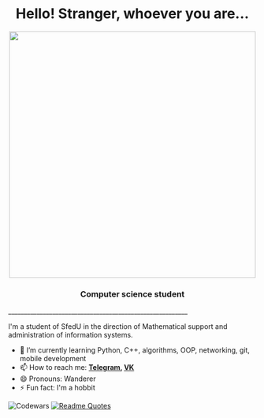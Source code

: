 
<h1 align="center"> Hello! Stranger, whoever you are...</h1>

<div align="center">
  
  <img src="https://i.pinimg.com/originals/01/80/4a/01804a6c7f81e38f90d793089a4e989a.gif" width="500"/>
</div>

<h3 align="center">Computer science student</h3>
_________________________________________________________


I'm a student of SfedU in the direction of Mathematical support and administration of information systems.
- 🌱 I’m currently learning Python, C++, algorithms, OOP, networking, git, mobile development
- 📫 How to reach me:  **[Telegram](https://t.me/Black_Homethat), [VK](https://vk.com/tihonov2003)**
- 😄 Pronouns: Wanderer
- ⚡ Fun fact: I'm a hobbit

![Codewars](https://github.r2v.ch/codewars?user=prosto_gus&name=true&top_languages=true&stroke=%23b362ff&theme=purple_dark)
[![Readme Quotes](https://quotes-github-readme.vercel.app/api?type=horizontal&theme=dark)](https://github.com/piyushsuthar/github-readme-quotes)
<!--
https://media.tenor.com/X4i9UfhS69QAAAAC/ed-cowboy.gif
**givemeapassword/givemeapassword** is a ✨ _special_ ✨ repository because its `README.md` (this file) appears on your GitHub profile.

Here are some ideas to get you started:

- 🔭 I’m currently working on ...
- 🌱 I’m currently learning ...
- 👯 I’m looking to collaborate on ...
- 🤔 I’m looking for help with ...
- 💬 Ask me about ...
- 📫 How to reach me: ...
- ⚡ Fun fact: ...
-->

